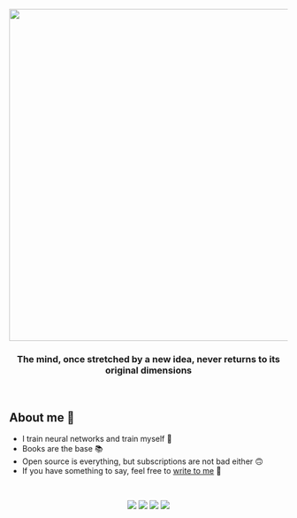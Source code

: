 <p align="center">
  <img src="https://media.giphy.com/media/9HSZX0Wtr82Vx0GnLT/giphy.gif" width="600">
 </p>
 <h3 align="center">The mind, once stretched by a new idea, never returns to its original dimensions</h3>

<br/>

## About me 👀
- I train neural networks and train myself 🌱
- Books are the base 📚
- Open source is everything, but subscriptions are not bad either 🙃
- If you have something to say, feel free to [write to me](t.me/dn_alekseev) 💬

<br/>
  
<p align="center">
    <a href="https://www.linkedin.com/in/AlekseevDanil/"><img src="https://img.shields.io/badge/LinkedIn-blue?style=for-the-badge&logo=LinkedIn"/></a>
    <a href="https://www.kaggle.com/danilalekseev"><img src="https://img.shields.io/badge/Kaggle-lightblue?style=for-the-badge&logo=Kaggle&logoColor=black"/></a>
    <a href="https://leetcode.com/dnalekseev/"><img src="https://img.shields.io/badge/LeetCode-black?style=for-the-badge&logo=LeetCode"/></a>
    <a href="https://stackoverflow.com/users/14741746/dnalekseev"><img src="https://img.shields.io/badge/StackOverflow-orange?style=for-the-badge&logo=StackOverflow&logoColor=gray"/></a>
</p>
